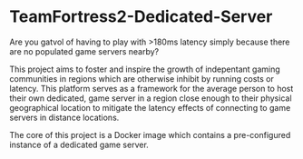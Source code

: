 # TeamFortress2-Dedicated-Server

Are you gatvol of having to play with >180ms latency simply because there are no populated game servers nearby?

This project aims to foster and inspire the growth of indepentant gaming communities in regions which are otherwise inhibit by running costs or latency. This platform serves as a framework for the average person to host their own dedicated, game server in a region close enough to their physical geographical location to mitigate the latency effects of connecting to game servers in distance locations.

The core of this project is a Docker image which contains a pre-configured instance of a dedicated game server.
